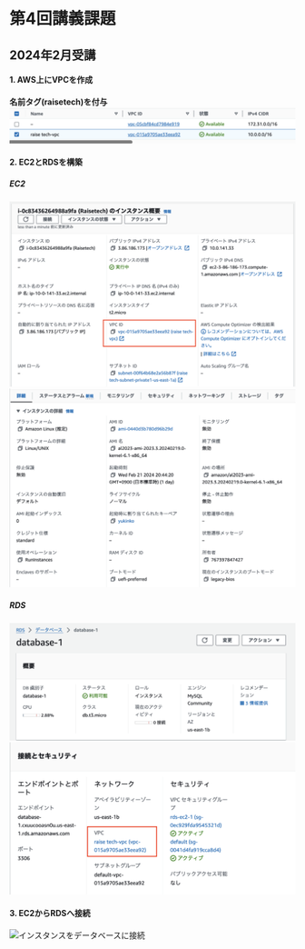 # 第4回講義課題
## 2024年2月受講

#### 1. AWS上にVPCを作成
**名前タグ(raisetech)を付与**  
![VPC](../img04/VPC.png)

#### 2. EC2とRDSを構築
##### EC2
![EC2-1](../img04/EC2-1.png)![EC2-2](../img04/EC2-2.png)  
##### RDS
![RDS-1](../img04/RDS-1.png)![RDS-2](../img04/RDS-2.png)

#### 3. EC2からRDSへ接続
![インスタンスをデータベースに接続](../img04/インスタンスをデータベースに接続.png)


